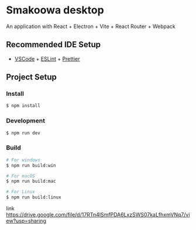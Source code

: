 # Smakoowa desktop

An application with React + Electron + Vite + React Router + Webpack

## Recommended IDE Setup

- [VSCode](https://code.visualstudio.com/) + [ESLint](https://marketplace.visualstudio.com/items?itemName=dbaeumer.vscode-eslint) + [Prettier](https://marketplace.visualstudio.com/items?itemName=esbenp.prettier-vscode)

## Project Setup

### Install

```bash
$ npm install
```

### Development

```bash
$ npm run dev
```

### Build

```bash
# For windows
$ npm run build:win

# For macOS
$ npm run build:mac

# For Linux
$ npm run build:linux
```
link
https://drive.google.com/file/d/17RTn4lSmfPDA6LxzSWS07kaLfhxmVNq7/view?usp=sharing
